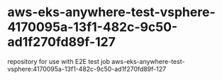 # aws-eks-anywhere-test-vsphere-4170095a-13f1-482c-9c50-ad1f270fd89f-127
repository for use with E2E test job aws-eks-anywhere-test-vsphere:4170095a-13f1-482c-9c50-ad1f270fd89f-127
